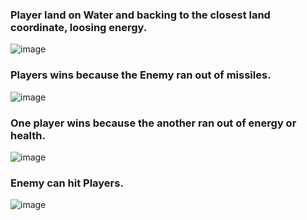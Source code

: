 
### Player land on Water and backing to the closest land coordinate, loosing energy. 
![image](https://github.com/matheustecchio/missile-runner-game/assets/52295230/9a58f8c2-30fd-478b-82df-d1c9c5d7c7cc)

### Players wins because the Enemy ran out of missiles.
![image](https://github.com/matheustecchio/missile-runner-game/assets/52295230/1f336166-1394-4e21-afd5-627babf7e244)

### One player wins because the another ran out of energy or health.
![image](https://github.com/matheustecchio/missile-runner-game/assets/52295230/63ecc743-cd15-4d6b-83db-4b294cf52937)

### Enemy can hit Players.
![image](https://github.com/matheustecchio/missile-runner-game/assets/52295230/7b7b05e2-4f49-43f6-a437-aa8a86a90b19)
